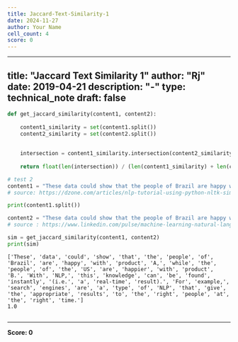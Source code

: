 ```yaml
---
title: Jaccard-Text-Similarity-1
date: 2024-11-27
author: Your Name
cell_count: 4
score: 0
---
```


---
title: "Jaccard Text Similarity 1"
author: "Rj"
date: 2019-04-21
description: "-"
type: technical_note
draft: false
---

```python
def get_jaccard_similarity(content1, content2): 
    
    content1_similarity = set(content1.split()) 
    content2_similarity = set(content2.split())
    
    
    intersection = content1_similarity.intersection(content2_similarity)
    
    return float(len(intersection)) / (len(content1_similarity) + len(content2_similarity) - len(intersection))
```


```python
# test 2  
content1 = "These data could show that the people of Brazil are happy with product A, while the people of the US are happier with product B. With NLP, this knowledge can be found instantly (i.e. a real-time result). For example, search engines are a type of NLP that give the appropriate results to the right people at the right time."
# source: https://dzone.com/articles/nlp-tutorial-using-python-nltk-simple-examples    

print(content1.split())

content2 = "These data could show that the people of Brazil are happy with product A, while the people of the US are happier with product B. With NLP, this knowledge can be found instantly (i.e. a real-time result). For example, search engines are a type of NLP that give the appropriate results to the right people at the right time."    
# source : https://www.linkedin.com/pulse/machine-learning-natural-language-processing-sentiment-sharma/

sim = get_jaccard_similarity(content1, content2)    
print(sim)
```

    ['These', 'data', 'could', 'show', 'that', 'the', 'people', 'of', 'Brazil', 'are', 'happy', 'with', 'product', 'A,', 'while', 'the', 'people', 'of', 'the', 'US', 'are', 'happier', 'with', 'product', 'B.', 'With', 'NLP,', 'this', 'knowledge', 'can', 'be', 'found', 'instantly', '(i.e.', 'a', 'real-time', 'result).', 'For', 'example,', 'search', 'engines', 'are', 'a', 'type', 'of', 'NLP', 'that', 'give', 'the', 'appropriate', 'results', 'to', 'the', 'right', 'people', 'at', 'the', 'right', 'time.']
    1.0



```python

```


---
**Score: 0**